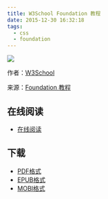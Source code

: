 ```yaml
---
title: W3School Foundation 教程
date: 2015-12-30 16:32:18
tags:
  - css
  - foundation
---
```


![](https://ek8whxe.cloudimg.io/s/width/226/https://www.gitbook.com/cover/book/wizardforcel/w3school-foundation.jpg?build=1451464316928&v=12.0.2)

作者：[W3School](http://www.w3cschool.cc/)

来源：[Foundation 教程](http://www.w3cschool.cc/foundation/foundation-tutorial.html)

<!--more-->

## 在线阅读 ##

+ [在线阅读](https://www.gitbook.com/book/wizardforcel/w3school-foundation/details)

## 下载 ##

+ [PDF格式](https://www.gitbook.com/download/pdf/book/wizardforcel/w3school-foundation)
+ [EPUB格式](https://www.gitbook.com/download/epub/book/wizardforcel/w3school-foundation)
+ [MOBI格式](https://www.gitbook.com/download/mobi/book/wizardforcel/w3school-foundation)
